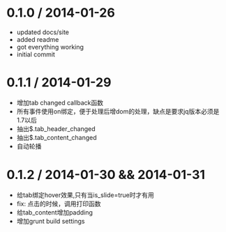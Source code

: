 0.1.0 / 2014-01-26
==================

  * updated docs/site
  * added readme
  * got everything working
  * initial commit

0.1.1 / 2014-01-29
==================

* 增加tab changed callback函数
* 所有事件使用on绑定，便于处理后增dom的处理，缺点是要求jq版本必须是1.7以后
* 抽出$.tab_header_changed
* 抽出$.tab_content_changed
* 自动轮播


0.1.2 / 2014-01-30 && 2014-01-31
==================

* 给tab绑定hover效果,只有当is_slide=true时才有用
* fix: 点击的时候，调用打印函数
* 给tab_content增加padding
* 增加grunt build settings


